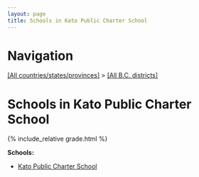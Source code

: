 ```yaml
---
layout: page
title: Schools in Kato Public Charter School
---
```

# Navigation

[[All countries/states/provinces]](../..) > [[All B.C. districts]](..)

# Schools in Kato Public Charter School

{% include_relative grade.html %}

**Schools:**

- [Kato Public Charter School](Kato_Public_Charter_School.md)
